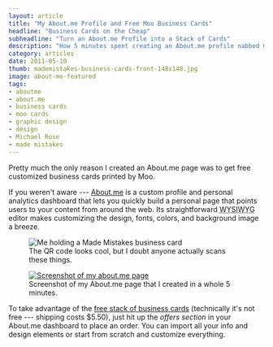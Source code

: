 ```yaml
---
layout: article
title: "My About.me Profile and Free Moo Business Cards"
headline: "Business Cards on the Cheap"
subheadline: "Turn an About.me Profile into a Stack of Cards"
description: "How 5 minutes spent creating an About.me profile nabbed me custom Moo business cards of my own design."
category: articles
date: 2011-05-10
thumb: mademistakes-business-cards-front-148x148.jpg
image: about-me-featured
tags: 
- aboutme
- about.me
- business cards
- moo cards
- graphic design
- design
- Michael Rose
- made mistakes
---
```

Pretty much the only reason I created an About.me page was to get free customized business cards printed by Moo.

If you weren't aware --- [About.me](http://about.me) is a custom profile and personal analytics dashboard that lets you quickly build a personal page that points users to your content from around the web. Its straightforward <abbr title="What You See Is What You Get">WYSIWYG</abbr> editor makes customizing the design, fonts, colors, and background image a breeze.

<figure>
    <img src="{{ site.url }}/images/michael-rose-business-card-qr-620x413.jpg" alt="Me holding a Made Mistakes business card" />
    <figcaption>The QR code looks cool, but I doubt anyone actually scans these things.</figcaption>
</figure>

<figure>
    <a href="http://about.me/michael.rose"><img src="{{ site.url }}/images/michael-rose-about-me-620x349.jpg" alt="Screenshot of my about.me page" /></a>
    <figcaption>Screenshot of my About.me page that I created in a whole 5 minutes.</figcaption>
</figure>

To take advantage of the [free stack of business cards](http://about.me/offers/cards) (technically it's not free --- shipping costs $5.50), just hit up the *offers section* in your About.me dashboard to place an order. You can import all your info and design elements or start from scratch and customize everything.
